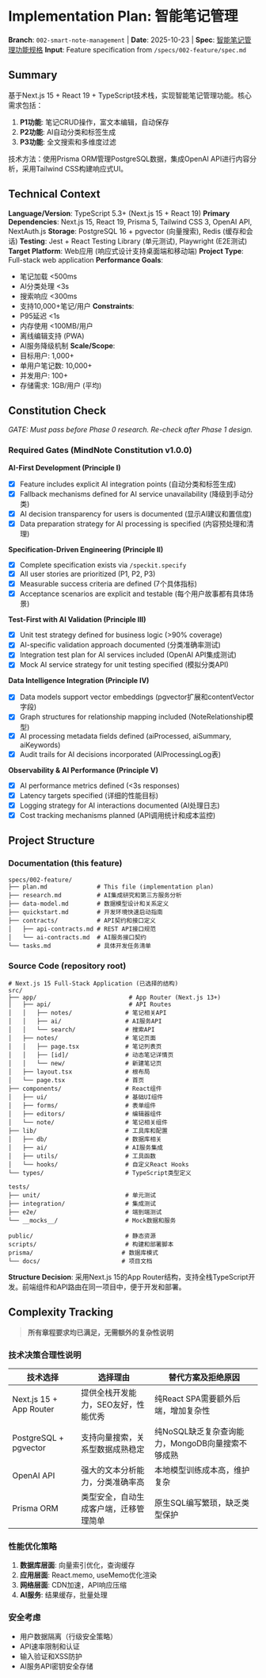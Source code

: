 # Implementation Plan: 智能笔记管理

**Branch**: `002-smart-note-management` | **Date**: 2025-10-23 | **Spec**: [智能笔记管理功能规格](./spec.md)
**Input**: Feature specification from `/specs/002-feature/spec.md`

## Summary

基于Next.js 15 + React 19 + TypeScript技术栈，实现智能笔记管理功能。核心需求包括：
1. **P1功能**: 笔记CRUD操作，富文本编辑，自动保存
2. **P2功能**: AI自动分类和标签生成
3. **P3功能**: 全文搜索和多维度过滤

技术方法：使用Prisma ORM管理PostgreSQL数据，集成OpenAI API进行内容分析，采用Tailwind CSS构建响应式UI。

## Technical Context

<!--
  ACTION REQUIRED: Replace the content in this section with the technical details
  for the project. The structure here is presented in advisory capacity to guide
  the iteration process.
-->

**Language/Version**: TypeScript 5.3+ (Next.js 15 + React 19)
**Primary Dependencies**: Next.js 15, React 19, Prisma 5, Tailwind CSS 3, OpenAI API, NextAuth.js
**Storage**: PostgreSQL 16 + pgvector (向量搜索), Redis (缓存和会话)
**Testing**: Jest + React Testing Library (单元测试), Playwright (E2E测试)
**Target Platform**: Web应用 (响应式设计支持桌面端和移动端)
**Project Type**: Full-stack web application
**Performance Goals**:
- 笔记加载 <500ms
- AI分类处理 <3s
- 搜索响应 <300ms
- 支持10,000+笔记/用户
**Constraints**:
- P95延迟 <1s
- 内存使用 <100MB/用户
- 离线编辑支持 (PWA)
- AI服务降级机制
**Scale/Scope**:
- 目标用户: 1,000+
- 单用户笔记数: 10,000+
- 并发用户: 100+
- 存储需求: 1GB/用户 (平均)

## Constitution Check

*GATE: Must pass before Phase 0 research. Re-check after Phase 1 design.*

### Required Gates (MindNote Constitution v1.0.0)

**AI-First Development (Principle I)**
- [x] Feature includes explicit AI integration points (自动分类和标签生成)
- [x] Fallback mechanisms defined for AI service unavailability (降级到手动分类)
- [x] AI decision transparency for users is documented (显示AI建议和置信度)
- [x] Data preparation strategy for AI processing is specified (内容预处理和清理)

**Specification-Driven Engineering (Principle II)**
- [x] Complete specification exists via `/speckit.specify`
- [x] All user stories are prioritized (P1, P2, P3)
- [x] Measurable success criteria are defined (7个具体指标)
- [x] Acceptance scenarios are explicit and testable (每个用户故事都有具体场景)

**Test-First with AI Validation (Principle III)**
- [x] Unit test strategy defined for business logic (>90% coverage)
- [x] AI-specific validation approach documented (分类准确率测试)
- [x] Integration test plan for AI services included (OpenAI API集成测试)
- [x] Mock AI service strategy for unit testing specified (模拟分类API)

**Data Intelligence Integration (Principle IV)**
- [x] Data models support vector embeddings (pgvector扩展和contentVector字段)
- [x] Graph structures for relationship mapping included (NoteRelationship模型)
- [x] AI processing metadata fields defined (aiProcessed, aiSummary, aiKeywords)
- [x] Audit trails for AI decisions incorporated (AIProcessingLog表)

**Observability & AI Performance (Principle V)**
- [x] AI performance metrics defined (<3s responses)
- [x] Latency targets specified (详细的性能目标)
- [x] Logging strategy for AI interactions documented (AI处理日志)
- [x] Cost tracking mechanisms planned (API调用统计和成本监控)

## Project Structure

### Documentation (this feature)

```text
specs/002-feature/
├── plan.md              # This file (implementation plan)
├── research.md          # AI集成研究和第三方服务分析
├── data-model.md        # 数据模型设计和关系定义
├── quickstart.md        # 开发环境快速启动指南
├── contracts/           # API契约和接口定义
│   ├── api-contracts.md # REST API接口规范
│   └── ai-contracts.md  # AI服务接口契约
└── tasks.md             # 具体开发任务清单
```

### Source Code (repository root)

```text
# Next.js 15 Full-Stack Application (已选择的结构)
src/
├── app/                          # App Router (Next.js 13+)
│   ├── api/                      # API Routes
│   │   ├── notes/               # 笔记相关API
│   │   ├── ai/                  # AI服务API
│   │   └── search/              # 搜索API
│   ├── notes/                   # 笔记页面
│   │   ├── page.tsx             # 笔记列表页
│   │   ├── [id]/                # 动态笔记详情页
│   │   └── new/                 # 新建笔记页
│   ├── layout.tsx               # 根布局
│   └── page.tsx                 # 首页
├── components/                  # React组件
│   ├── ui/                      # 基础UI组件
│   ├── forms/                   # 表单组件
│   ├── editors/                 # 编辑器组件
│   └── note/                    # 笔记相关组件
├── lib/                         # 工具库和配置
│   ├── db/                      # 数据库相关
│   ├── ai/                      # AI服务集成
│   ├── utils/                   # 工具函数
│   └── hooks/                   # 自定义React Hooks
└── types/                       # TypeScript类型定义

tests/
├── unit/                        # 单元测试
├── integration/                 # 集成测试
├── e2e/                         # 端到端测试
└── __mocks__/                   # Mock数据和服务

public/                          # 静态资源
scripts/                         # 构建和部署脚本
prisma/                         # 数据库模式
└── docs/                       # 项目文档
```

**Structure Decision**: 采用Next.js 15的App Router结构，支持全栈TypeScript开发。前端组件和API路由在同一项目中，便于开发和部署。

## Complexity Tracking

> **所有章程要求均已满足，无需额外的复杂性说明**

### 技术决策合理性说明

| 技术选择 | 选择理由 | 替代方案及拒绝原因 |
|-----------|----------|-------------------|
| Next.js 15 + App Router | 提供全栈开发能力，SEO友好，性能优秀 | 纯React SPA需要额外后端，增加复杂性 |
| PostgreSQL + pgvector | 支持向量搜索，关系型数据成熟稳定 | 纯NoSQL缺乏复杂查询能力，MongoDB向量搜索不够成熟 |
| OpenAI API | 强大的文本分析能力，分类准确率高 | 本地模型训练成本高，维护复杂 |
| Prisma ORM | 类型安全，自动生成客户端，迁移管理简单 | 原生SQL编写繁琐，缺乏类型保护 |

### 性能优化策略

1. **数据库层面**: 向量索引优化，查询缓存
2. **应用层面**: React.memo, useMemo优化渲染
3. **网络层面**: CDN加速，API响应压缩
4. **AI服务**: 结果缓存，批量处理

### 安全考虑

- 用户数据隔离（行级安全策略）
- API速率限制和认证
- 输入验证和XSS防护
- AI服务API密钥安全存储

